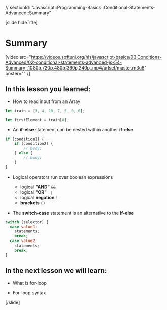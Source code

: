 // sectionId: "Javascript::Programming-Basics::Conditional-Statements-Advanced::Summary"

[slide hideTitle]
# Summary

[video src="https://videos.softuni.org/hls/javascript-basics/03.Conditions-Advanced/02-conditional-statements-advanced-js-54-Summary-,1080p,720p,480p,360p,240p,.mp4/urlset/master.m3u8" poster="" /]

## In this lesson you learned:

- How to read input from an Array
```js
let train = [3, 4, 10, 7, 5, 0, 6];

let firstElement = train[0];
```
- An **if-else** statement can be nested within another **if-else**

```js
if (condition1) {
    if (condition2) {
        // body; 
    } else {
        // body;
    }
}
```

- Logical operators run over boolean expressions

  - logical **"AND"** `&&`
  - logical **"OR"** `||`
  - logical **negation** `!`
  - **brackets** `()`

- The **switch-case** statement is an alternative to the **if-else**

```js
switch (selector) {
  case value1:
    statements;
    break;
  case value2:
    statements;
    break;
}
```

## In the next lesson we will learn:

- What is for-loop

- For-loop syntax


[/slide]
